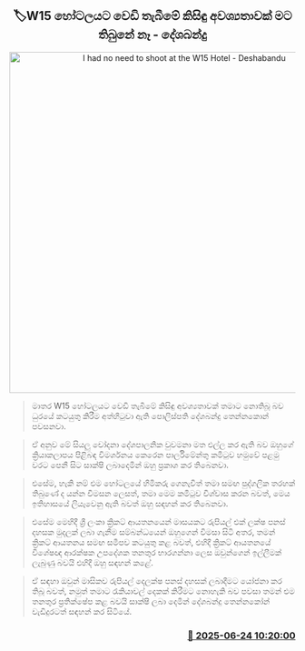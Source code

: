 <p align='center'><b><h2 align='center' title='I had no need to shoot at the W15 Hotel - Deshabandu'>🏷W15 හෝටලයට වෙඩි තැබීමේ කිසිඳු අවශ්‍යතාවක් මට තිබුනේ නෑ - දේශබන්දු</h2></b></p>
<p align='center'><img src='https://helakuru.sgp1.cdn.digitaloceanspaces.com/esana/images/lib/deshabandu-thennakoon-3983.jpg' width='600' alt='I had no need to shoot at the W15 Hotel - Deshabandu'></p>

> මාතර W15 හෝටලයට වෙඩි තැබීමේ කිසිඳු අවශ්‍යතාවක් තමාට නොතිබූ බව ධුරයේ කටයුතු කිරීම අත්හිටුවා ඇති පොලිස්පති දේශබන්දු තෙන්නකොන් පවසනවා.

> ඒ අනුව මේ සියලු චෝදනා දේශපාලනික වුවමනා මත එල්ල කර ඇති බව ඔහුගේ ක්‍රියාකලාපය පිළිබඳ විමර්ශනය කෙරෙන පාර්ලිමේන්තු කමිටුව හමුවේ පළමු වරට පෙනී සිට සාක්ෂි ලබාදෙමින් ඔහු ප්‍රකාශ කර තිබෙනවා.

> එසේම, හැකි නම් එම හෝටලයේ හිමිකරු ගෙනැවිත් තමා සමඟ පුද්ගලික තරහක් තිබුණේ ද යන්න විමසන ලෙසත්, තමා මෙම කමිටුව විශ්වාස කරන බවත්, මෙය ඉතිහාස‍යේ ලියැවෙනු ඇති බවත් ඔහු සඳහන් කර තිබෙනවා.

> එසේම මෙහිදී ශ්‍රී ලංකා ක්‍රිකට් ආයතනයෙන් මාසයකට රුපියල් එක් ලක්ෂ පනස් දහසක මුදලක් ලබා ගැනීම සම්බන්ධයෙන් ඔහුගෙන් විමසා සිටි අතර, තමන් ක්‍රිකට් ආයතනය සමඟ සමීපව කටයුතු කළ බවත්, එහිදී ක්‍රිකට් ආයතනයේ විශේෂඥ ආරක්ෂක උපදේශක තනතුර භාරගන්නා ලෙස ඔවුන්ගෙන් ඉල්ලීමක් ලැබුණු බවයි එහිදී ඔහු සඳහන් කළේ.

> ඒ සඳහා ඔවුන් මාසිකව රුපියල් දෙලක්ෂ පනස් දහසක් ලබාදීමට යෝජනා කර තිබූ බවත්, නමුත් තමාට රැකියාවල් දෙකක් කිරීමට නොහැකි බව පවසා තමන් එම තනතුර ප්‍රතික්ෂේප කළ බවයි සාක්ෂි ලබා දෙමින් දේශබන්දු තෙන්නකෝන් වැඩිදුරටත් සඳහන් කර සිටියේ.



<h3 align='right'><a href='https://www.helakuru.lk/esana/p/111284/'>📅 2025-06-24 10:20:00</a></h3>
